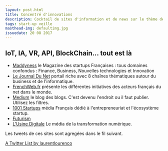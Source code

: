 ```yaml
---
layout: post.html
title: Concentré d'innovations
description: Cocktail de sites d'information et de news sur le thème de l'innovation, avec une forte dominante IT. Toute l'actu sur IoT, IA, VR, API, BlockChain, Start-up... Je vous laisse gouter, vous m'en direz des nouvelles.
tags: start-up veille
masthead-img: defaultimg.jpg
issuedate: 20 08 2017
---
```


## IoT, IA, VR, API, BlockChain... tout est là

- [Maddyness](https://www.maddyness.com/) le Magazine des startups Françaises : tous domaines confondus : Finance, Business, Nouvelles technologies et Innovation
- [Le Journal Du Net](http://www.journaldunet.com/) portail riche avec 8 chaînes thématiques autour du business et de l'informatique.
- [FrenchWeb.fr](http://www.frenchweb.fr/) présente les différentes initiatives des acteurs français du net dans le monde.
- [Medium](https://medium.com/me/following/suggestions) le blog des blogs. C'est devenu l'endroit ou il faut publier. Utilisez les filtres.
- [1001 Startups](http://1001startups.fr/) média Français dédié à l'entrepreneuriat et l'écosystème startup.
- [Futurism](https://futurism.com/) 
- [L'Usine Digitale](http://www.usine-digitale.fr/) Le média de la transformation numérique.

Les tweets de ces sites sont agregées dans le fil suivant.

<a class="twitter-timeline" data-partner="tweetdeck" href="https://twitter.com/laurentlourenco/lists/digital-news">A Twitter List by laurentlourenco</a> <script async src="//platform.twitter.com/widgets.js" charset="utf-8"></script>

